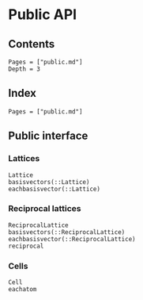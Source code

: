 # Public API

## Contents

```@contents
Pages = ["public.md"]
Depth = 3
```

## Index

```@index
Pages = ["public.md"]
```

## Public interface

### Lattices

```@docs
Lattice
basisvectors(::Lattice)
eachbasisvector(::Lattice)
```

### Reciprocal lattices

```@docs
ReciprocalLattice
basisvectors(::ReciprocalLattice)
eachbasisvector(::ReciprocalLattice)
reciprocal
```

### Cells

```@docs
Cell
eachatom
```
